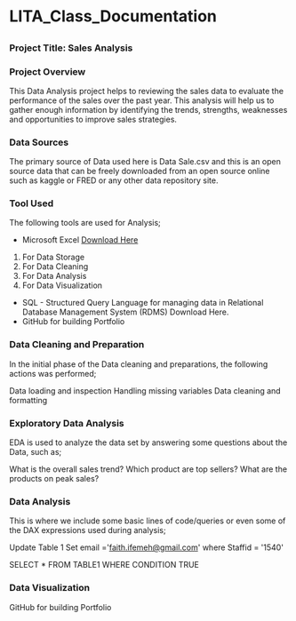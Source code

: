 # LITA_Class_Documentation
## 
### Project Title: Sales Analysis
### Project Overview 
This Data Analysis project helps to reviewing the sales data to evaluate the performance of the sales over the past year. This analysis will help us to gather enough information by identifying the trends, strengths, weaknesses and opportunities to improve sales strategies.
### Data Sources 
The primary source of Data used here is Data Sale.csv and this is an open source data that can be freely downloaded from an open source online such as kaggle or FRED or any other data repository site.
### Tool Used
The following tools are used for Analysis;

- Microsoft Excel [Download Here](https://www.microsoft.com)
1. For Data Storage
2. For Data Cleaning
3. For Data Analysis
4. For Data Visualization
- SQL - Structured Query Language for managing data in Relational Database Management System (RDMS) Download Here.
- GitHub for building Portfolio
### Data Cleaning and Preparation
In the initial phase of the Data cleaning and preparations, the following actions was performed;

Data loading and inspection
Handling missing variables
Data cleaning and formatting
### Exploratory Data Analysis 
EDA is used to analyze the data set by answering some questions about the Data, such as;

What is the overall sales trend?
Which product are top sellers?
What are the products on peak sales?
### Data Analysis 
This is where we include some basic lines of code/queries or even some of the DAX expressions used during analysis;

Update Table 1
Set email ='faith.ifemeh@gmail.com' 
where Staffid = '1540'

SELECT * FROM TABLE1
WHERE CONDITION TRUE

### Data Visualization 
 

GitHub for building Portfolio
